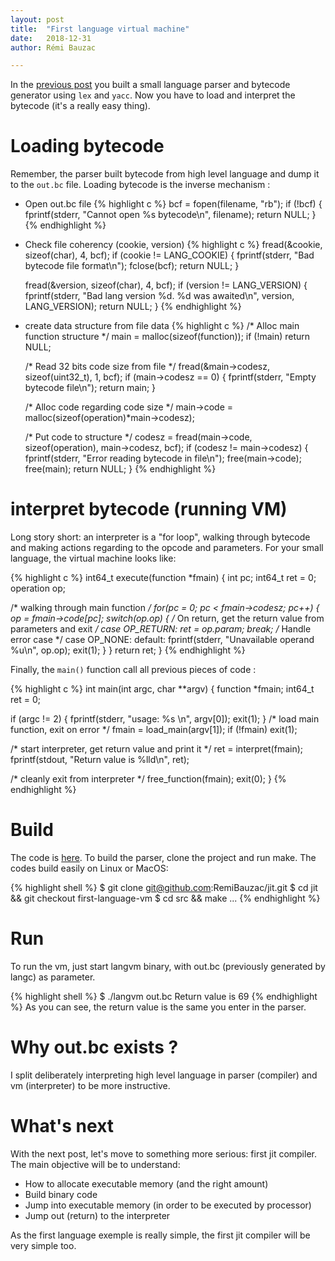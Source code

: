```yaml
---
layout: post
title:  "First language virtual machine"
date:   2018-12-31 
author: Rémi Bauzac

---
```


In the [previous post](http://jit.bauzac.net/blog/first-language-parser) you built a small language parser and bytecode generator using `lex` and `yacc`.
Now you have to load and interpret the bytecode (it's a really easy thing).

# Loading bytecode
Remember, the parser built bytecode from high level language and dump it to the `out.bc` file.
Loading bytecode is the inverse mechanism :

* Open out.bc file
{% highlight c %}
  bcf = fopen(filename, "rb");
  if (!bcf) {
    fprintf(stderr, "Cannot open %s bytecode\n", filename);
    return NULL;
  }
{% endhighlight %}
* Check file coherency (cookie, version)
{% highlight c %}
  fread(&cookie, sizeof(char), 4, bcf);
  if (cookie != LANG_COOKIE) {
    fprintf(stderr, "Bad bytecode file format\n");
    fclose(bcf);
    return NULL;
  }

  fread(&version, sizeof(char), 4, bcf);
  if (version != LANG_VERSION) {
    fprintf(stderr, "Bad lang version %d. %d was awaited\n", version, LANG_VERSION);
    return NULL;
  }
{% endhighlight %}
* create data structure from file data
{% highlight c %}
  /* Alloc main function structure */
  main = malloc(sizeof(function));
  if (!main) return NULL;

  /* Read 32 bits code size from file */
  fread(&main->codesz, sizeof(uint32_t), 1, bcf);
  if (main->codesz == 0) {
    fprintf(stderr, "Empty bytecode file\n");
    return main;
  }

  /* Alloc code regarding code size */
  main->code = malloc(sizeof(operation)*main->codesz);

  /* Put code to structure */
  codesz = fread(main->code, sizeof(operation), main->codesz, bcf);
  if (codesz != main->codesz) {
    fprintf(stderr, "Error reading bytecode in file\n");
    free(main->code);
    free(main);
    return NULL;
  }
{% endhighlight %}



# interpret bytecode (running VM)
Long story short: an interpreter is a "for loop", walking through bytecode and making actions regarding to the opcode and parameters.
For your small language, the virtual machine looks like: 

{% highlight c %}
int64_t execute(function *fmain)
{
  int pc;
  int64_t ret = 0;
  operation op;

  /* walking through main function */
  for(pc = 0; pc < fmain->codesz; pc++) {
    op = fmain->code[pc];
    switch(op.op) {
      /* On return, get the return value from parameters and exit */
      case OP_RETURN:
        ret = op.param;
        break;
      /* Handle error case */
      case OP_NONE:
      default:
        fprintf(stderr, "Unavailable operand %u\n", op.op);
        exit(1);
    }
  }
  return ret;
}
{% endhighlight %}

Finally, the `main()` function call all previous pieces of code :

{% highlight c %}
int main(int argc, char **argv)
{
  function *fmain;
  int64_t ret = 0;

  if (argc != 2) {
    fprintf(stderr, "usage: %s <file>\n", argv[0]);
    exit(1);
  }
  /* load main function, exit on error */
  fmain = load_main(argv[1]);
  if (!fmain) exit(1);

  /* start interpreter, get return value and print it */
  ret = interpret(fmain);
  fprintf(stdout, "Return value is %lld\n", ret);

  /* cleanly exit from interpreter */
  free_function(fmain);
  exit(0);
}
{% endhighlight %}

# Build
The code is [here](https://github.com/RemiBauzac/jit/tree/first-language-vm). To build the parser, clone the project and run make. The codes build easily on Linux or MacOS:

{% highlight shell %}
$ git clone git@github.com:RemiBauzac/jit.git
$ cd jit && git checkout first-language-vm
$ cd src && make
...
{% endhighlight %}

# Run
To run the vm, just start langvm binary, with out.bc (previously generated by langc) as parameter.

{% highlight shell %}
$ ./langvm out.bc
Return value is 69
{% endhighlight %}
As you can see, the return value is the same you enter in the parser.

# Why out.bc exists ?
I split deliberately interpreting high level language in parser (compiler) and vm (interpreter) to be more instructive.

# What's next
With the next post, let's move to something more serious: first jit compiler. The main objective will be to understand:

* How to allocate executable memory (and the right amount)
* Build binary code
* Jump into executable memory (in order to be executed by processor)
* Jump out (return) to the interpreter

As the first language exemple is really simple, the first jit compiler will be very simple too.


